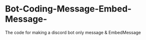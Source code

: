 # Bot-Coding-Message-Embed-Message-
The code for making a discord bot only message &amp; EmbedMessage
